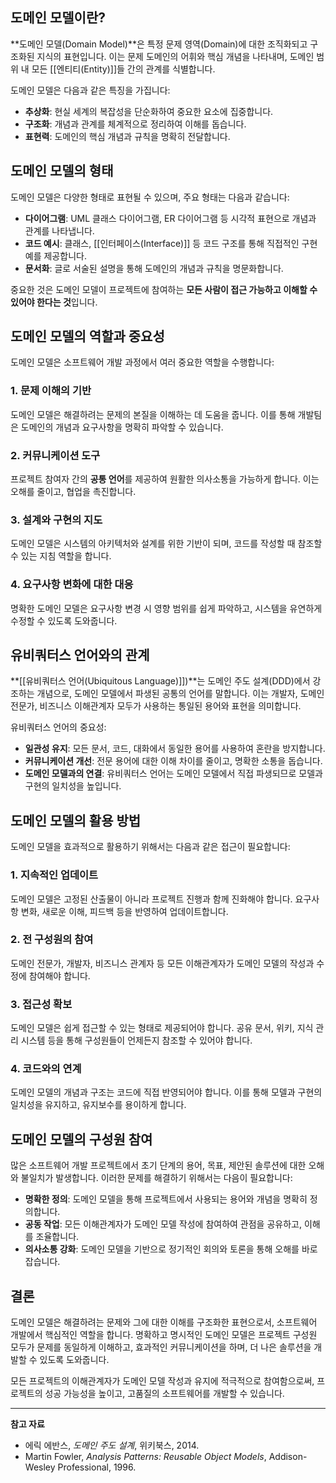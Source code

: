 ## 도메인 모델이란?

**도메인 모델(Domain Model)**은 특정 문제 영역(Domain)에 대한 조직화되고 구조화된 지식의 표현입니다. 이는 문제 도메인의 어휘와 핵심 개념을 나타내며, 도메인 범위 내 모든 [[엔티티(Entity)]]들 간의 관계를 식별합니다.

도메인 모델은 다음과 같은 특징을 가집니다:

- **추상화**: 현실 세계의 복잡성을 단순화하여 중요한 요소에 집중합니다.
- **구조화**: 개념과 관계를 체계적으로 정리하여 이해를 돕습니다.
- **표현력**: 도메인의 핵심 개념과 규칙을 명확히 전달합니다.

## 도메인 모델의 형태

도메인 모델은 다양한 형태로 표현될 수 있으며, 주요 형태는 다음과 같습니다:

- **다이어그램**: UML 클래스 다이어그램, ER 다이어그램 등 시각적 표현으로 개념과 관계를 나타냅니다.
- **코드 예시**: 클래스, [[인터페이스(Interface)]] 등 코드 구조를 통해 직접적인 구현 예를 제공합니다.
- **문서화**: 글로 서술된 설명을 통해 도메인의 개념과 규칙을 명문화합니다.

중요한 것은 도메인 모델이 프로젝트에 참여하는 **모든 사람이 접근 가능하고 이해할 수 있어야 한다는 것**입니다.

## 도메인 모델의 역할과 중요성

도메인 모델은 소프트웨어 개발 과정에서 여러 중요한 역할을 수행합니다:

### 1. 문제 이해의 기반

도메인 모델은 해결하려는 문제의 본질을 이해하는 데 도움을 줍니다. 이를 통해 개발팀은 도메인의 개념과 요구사항을 명확히 파악할 수 있습니다.

### 2. 커뮤니케이션 도구

프로젝트 참여자 간의 **공통 언어**를 제공하여 원활한 의사소통을 가능하게 합니다. 이는 오해를 줄이고, 협업을 촉진합니다.

### 3. 설계와 구현의 지도

도메인 모델은 시스템의 아키텍처와 설계를 위한 기반이 되며, 코드를 작성할 때 참조할 수 있는 지침 역할을 합니다.

### 4. 요구사항 변화에 대한 대응

명확한 도메인 모델은 요구사항 변경 시 영향 범위를 쉽게 파악하고, 시스템을 유연하게 수정할 수 있도록 도와줍니다.

## 유비쿼터스 언어와의 관계

**[[유비쿼터스 언어(Ubiquitous Language)]])**는 도메인 주도 설계(DDD)에서 강조하는 개념으로, 도메인 모델에서 파생된 공통의 언어를 말합니다. 이는 개발자, 도메인 전문가, 비즈니스 이해관계자 모두가 사용하는 통일된 용어와 표현을 의미합니다.

유비쿼터스 언어의 중요성:

- **일관성 유지**: 모든 문서, 코드, 대화에서 동일한 용어를 사용하여 혼란을 방지합니다.
- **커뮤니케이션 개선**: 전문 용어에 대한 이해 차이를 줄이고, 명확한 소통을 돕습니다.
- **도메인 모델과의 연결**: 유비쿼터스 언어는 도메인 모델에서 직접 파생되므로 모델과 구현의 일치성을 높입니다.

## 도메인 모델의 활용 방법

도메인 모델을 효과적으로 활용하기 위해서는 다음과 같은 접근이 필요합니다:

### 1. 지속적인 업데이트

도메인 모델은 고정된 산출물이 아니라 프로젝트 진행과 함께 진화해야 합니다. 요구사항 변화, 새로운 이해, 피드백 등을 반영하여 업데이트합니다.

### 2. 전 구성원의 참여

도메인 전문가, 개발자, 비즈니스 관계자 등 모든 이해관계자가 도메인 모델의 작성과 수정에 참여해야 합니다.

### 3. 접근성 확보

도메인 모델은 쉽게 접근할 수 있는 형태로 제공되어야 합니다. 공유 문서, 위키, 지식 관리 시스템 등을 통해 구성원들이 언제든지 참조할 수 있어야 합니다.

### 4. 코드와의 연계

도메인 모델의 개념과 구조는 코드에 직접 반영되어야 합니다. 이를 통해 모델과 구현의 일치성을 유지하고, 유지보수를 용이하게 합니다.

## 도메인 모델의 구성원 참여

많은 소프트웨어 개발 프로젝트에서 초기 단계의 용어, 목표, 제안된 솔루션에 대한 오해와 불일치가 발생합니다. 이러한 문제를 해결하기 위해서는 다음이 필요합니다:

- **명확한 정의**: 도메인 모델을 통해 프로젝트에서 사용되는 용어와 개념을 명확히 정의합니다.
- **공동 작업**: 모든 이해관계자가 도메인 모델 작성에 참여하여 관점을 공유하고, 이해를 조율합니다.
- **의사소통 강화**: 도메인 모델을 기반으로 정기적인 회의와 토론을 통해 오해를 바로잡습니다.

## 결론

도메인 모델은 해결하려는 문제와 그에 대한 이해를 구조화한 표현으로서, 소프트웨어 개발에서 핵심적인 역할을 합니다. 명확하고 명시적인 도메인 모델은 프로젝트 구성원 모두가 문제를 동일하게 이해하고, 효과적인 커뮤니케이션을 하며, 더 나은 솔루션을 개발할 수 있도록 도와줍니다.

모든 프로젝트의 이해관계자가 도메인 모델 작성과 유지에 적극적으로 참여함으로써, 프로젝트의 성공 가능성을 높이고, 고품질의 소프트웨어를 개발할 수 있습니다.

---

**참고 자료**

- 에릭 에반스, *도메인 주도 설계*, 위키북스, 2014.
- Martin Fowler, *Analysis Patterns: Reusable Object Models*, Addison-Wesley Professional, 1996.